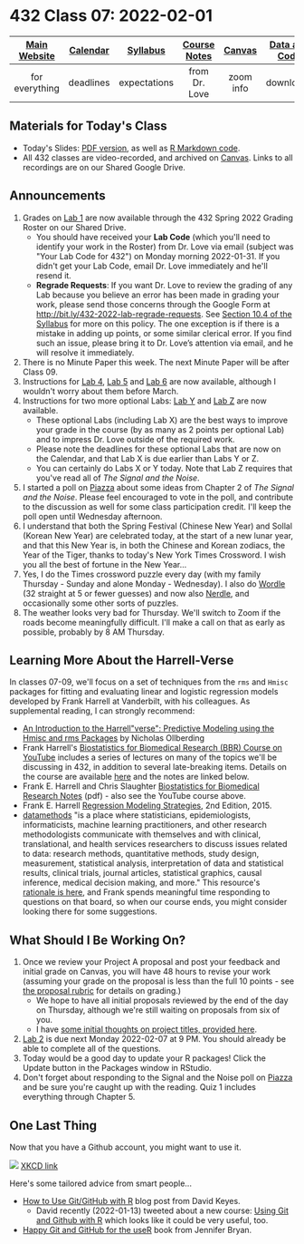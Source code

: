 # 432 Class 07: 2022-02-01

[Main Website](https://thomaselove.github.io/432/) | [Calendar](https://thomaselove.github.io/432/calendar.html) | [Syllabus](https://thomaselove.github.io/432-2022-syllabus/) | [Course Notes](https://thomaselove.github.io/432-notes/) | [Canvas](https://canvas.case.edu) | [Data and Code](https://github.com/THOMASELOVE/432-data) | [Sources](https://github.com/THOMASELOVE/432-2022/tree/main/references) | [Contact Us](https://thomaselove.github.io/432/contact.html)
:-----------: | :--------------: | :----------: | :---------: | :-------------: | :-----------: | :------------: | :-------------:
for everything | deadlines | expectations | from Dr. Love | zoom info | downloads | read/watch | need help?

## Materials for Today's Class

- Today's Slides: [PDF version](https://github.com/THOMASELOVE/432-2022/blob/main/classes/class07/432_2022_slides07.pdf), as well as [R Markdown code](https://github.com/THOMASELOVE/432-2022/blob/main/classes/class07/432_2022_slides07.Rmd). 
- All 432 classes are video-recorded, and archived on [Canvas](https://canvas.case.edu). Links to all recordings are on our Shared Google Drive.

## Announcements

1. Grades on [Lab 1](https://github.com/THOMASELOVE/432-2022/tree/main/labs/lab01) are now available through the 432 Spring 2022 Grading Roster on our Shared Drive. 
    - You should have received your **Lab Code** (which you'll need to identify your work in the Roster) from Dr. Love via email (subject was "Your Lab Code for 432") on Monday morning 2022-01-31. If you didn't get your Lab Code, email Dr. Love immediately and he'll resend it.
    - **Regrade Requests**: If you want Dr. Love to review the grading of any Lab because you believe an error has been made in grading your work, please send those concerns through the Google Form at http://bit.ly/432-2022-lab-regrade-requests. See [Section 10.4 of the Syllabus](https://thomaselove.github.io/432-2022-syllabus/assignments-and-grading.html#appeal-policy-and-regrades) for more on this policy. The one exception is if there is a mistake in adding up points, or some similar clerical error. If you find such an issue, please bring it to Dr. Love’s attention via email, and he will resolve it immediately.
2. There is no Minute Paper this week. The next Minute Paper will be after Class 09.
3. Instructions for [Lab 4](https://github.com/THOMASELOVE/432-2022/tree/main/labs/lab04), [Lab 5](https://github.com/THOMASELOVE/432-2022/tree/main/labs/lab05) and [Lab 6](https://github.com/THOMASELOVE/432-2022/tree/main/labs/lab06) are now available, although I wouldn't worry about them before March.
4. Instructions for two more optional Labs: [Lab Y](https://github.com/THOMASELOVE/432-2022/tree/main/labs/labY) and [Lab Z](https://github.com/THOMASELOVE/432-2022/tree/main/labs/labZ) are now available. 
    - These optional Labs (including Lab X) are the best ways to improve your grade in the course (by as many as 2 points per optional Lab) and to impress Dr. Love outside of the required work. 
    - Please note the deadlines for these optional Labs that are now on the Calendar, and that Lab X is due earlier than Labs Y or Z. 
    - You can certainly do Labs X or Y today. Note that Lab Z requires that you've read all of *The Signal and the Noise*.
5. I started a poll on [Piazza](https://piazza.com/case/spring2022/pqhs432) about some ideas from Chapter 2 of *The Signal and the Noise*. Please feel encouraged to vote in the poll, and contribute to the discussion as well for some class participation credit. I'll keep the poll open until Wednesday afternoon.
6. I understand that both the Spring Festival (Chinese New Year) and Sollal (Korean New Year) are celebrated today, at the start of a new lunar year, and that this New Year is, in both the Chinese and Korean zodiacs, the Year of the Tiger, thanks to today's New York Times Crossword. I wish you all the best of fortune in the New Year...
7. Yes, I do the Times crossword puzzle every day (with my family Thursday - Sunday and alone Monday - Wednesday). I also do [Wordle](https://www.powerlanguage.co.uk/wordle/) (32 straight at 5 or fewer guesses) and now also [Nerdle](https://nerdlegame.com/), and occasionally some other sorts of puzzles.
8. The weather looks very bad for Thursday. We'll switch to Zoom if the roads become meaningfully difficult. I'll make a call on that as early as possible, probably by 8 AM Thursday.

## Learning More About the Harrell-Verse

In classes 07-09, we'll focus on a set of techniques from the `rms` and `Hmisc` packages for fitting and evaluating linear and logistic regression models developed by Frank Harrell at Vanderbilt, with his colleagues. As supplemental reading, I can strongly recommend:

- [An Introduction to the Harrell"verse": Predictive Modeling using the Hmisc and rms Packages](https://www.nicholas-ollberding.com/post/an-introduction-to-the-harrell-verse-predictive-modeling-using-the-hmisc-and-rms-packages/) by Nicholas Ollberding
- Frank Harrell's [Biostatistics for Biomedical Research (BBR) Course on YouTube](https://www.youtube.com/channel/UC-o_ZZ0tuFUYn8e8rf-QURA/videos) includes a series of lectures on many of the topics we'll be discussing in 432, in addition to several late-breaking items. Details on the course are available [here](https://hbiostat.org/bbr/) and the notes are linked below.
- Frank E. Harrell and Chris Slaughter [Biostatistics for Biomedical Research Notes](http://hbiostat.org/doc/bbr.pdf) (pdf) - also see the YouTube course above.
- Frank E. Harrell [Regression Modeling Strategies](https://github.com/THOMASELOVE/432-2022/blob/main/references/pdf/Harrell_Regression_Modeling_Strategies_2015_2e_protected.pdf), 2nd Edition, 2015.
- [datamethods](https://discourse.datamethods.org/) "is a place where statisticians, epidemiologists, informaticists, machine learning practitioners, and other research methodologists communicate with themselves and with clinical, translational, and health services researchers to discuss issues related to data: research methods, quantitative methods, study design, measurement, statistical analysis, interpretation of data and statistical results, clinical trials, journal articles, statistical graphics, causal inference, medical decision making, and more." This resource's [rationale is here](http://fharrell.com/post/disc), and Frank spends meaningful time responding to questions on that board, so when our course ends, you might consider looking there for some suggestions.

## What Should I Be Working On?

1. Once we review your Project A proposal and post your feedback and initial grade on Canvas, you will have 48 hours to revise your work (assuming your grade on the proposal is less than the full 10 points - see [the proposal rubric](https://github.com/THOMASELOVE/432-2022/blob/main/projectA/rubric_proposal_draft.md) for details on grading.)
    - We hope to have all initial proposals reviewed by the end of the day on Thursday, although we're still waiting on proposals from six of you.
    - I have [some initial thoughts on project titles, provided here](https://github.com/THOMASELOVE/432-2022/blob/main/projectA/proposals/titles.md).
2. [Lab 2](https://github.com/THOMASELOVE/432-2022/tree/main/labs/lab02) is due next Monday 2022-02-07 at 9 PM. You should already be able to complete all of the questions.
3. Today would be a good day to update your R packages! Click the Update button in the Packages window in RStudio.
4. Don't forget about responding to the Signal and the Noise poll on [Piazza](https://piazza.com/case/spring2022/pqhs432) and be sure you're caught up with the reading. Quiz 1 includes everything through Chapter 5.

## One Last Thing

Now that you have a Github account, you might want to use it. 

![](https://imgs.xkcd.com/comics/git.png) [XKCD link](https://xkcd.com/1597)

Here's some tailored advice from smart people...

- [How to Use Git/GitHub with R](https://rfortherestofus.com/2021/02/how-to-use-git-github-with-r/) blog post from David Keyes.
    - David recently (2022-01-13) tweeted about a new course: [Using Git and Github with R](https://twitter.com/dgkeyes/status/1481686458956075008) which looks like it could be very useful, too.
- [Happy Git and GitHub for the useR](https://happygitwithr.com/) book from Jennifer Bryan.

